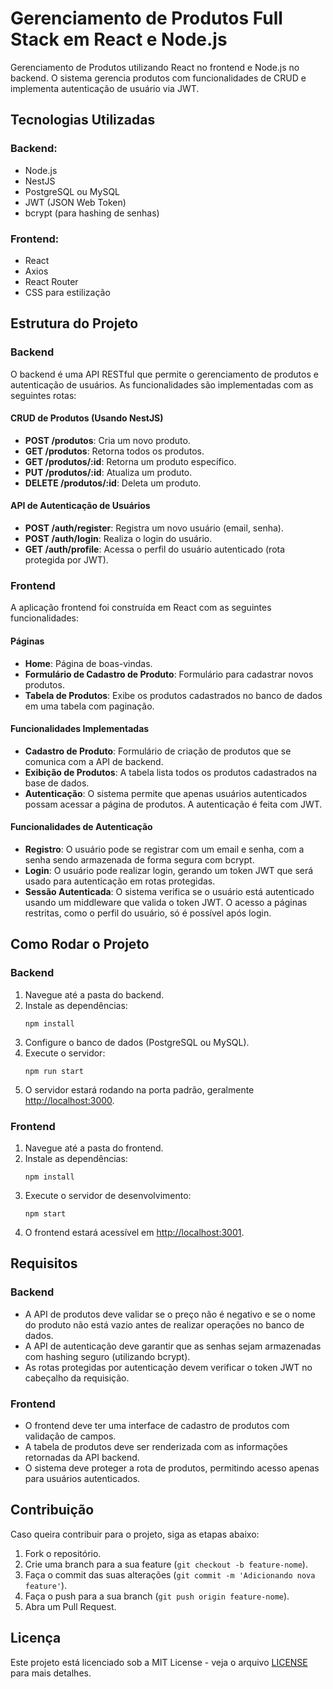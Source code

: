 <h1>Gerenciamento de Produtos Full Stack em React e Node.js</h1>

<p>Gerenciamento de Produtos utilizando React no frontend e Node.js no backend. O sistema gerencia produtos com funcionalidades de CRUD e implementa autenticação de usuário via JWT.</p>

<h2>Tecnologias Utilizadas</h2>

<h3>Backend:</h3>
<ul>
  <li>Node.js</li>
  <li>NestJS</li>
  <li>PostgreSQL ou MySQL</li>
  <li>JWT (JSON Web Token)</li>
  <li>bcrypt (para hashing de senhas)</li>
</ul>

<h3>Frontend:</h3>
<ul>
  <li>React</li>
  <li>Axios</li>
  <li>React Router</li>
  <li>CSS para estilização</li>
</ul>

<h2>Estrutura do Projeto</h2>

<h3>Backend</h3>
<p>O backend é uma API RESTful que permite o gerenciamento de produtos e autenticação de usuários. As funcionalidades são implementadas com as seguintes rotas:</p>

<h4>CRUD de Produtos (Usando NestJS)</h4>
<ul>
  <li><b>POST /produtos</b>: Cria um novo produto.</li>
  <li><b>GET /produtos</b>: Retorna todos os produtos.</li>
  <li><b>GET /produtos/:id</b>: Retorna um produto específico.</li>
  <li><b>PUT /produtos/:id</b>: Atualiza um produto.</li>
  <li><b>DELETE /produtos/:id</b>: Deleta um produto.</li>
</ul>

<h4>API de Autenticação de Usuários</h4>
<ul>
  <li><b>POST /auth/register</b>: Registra um novo usuário (email, senha).</li>
  <li><b>POST /auth/login</b>: Realiza o login do usuário.</li>
  <li><b>GET /auth/profile</b>: Acessa o perfil do usuário autenticado (rota protegida por JWT).</li>
</ul>

<h3>Frontend</h3>
<p>A aplicação frontend foi construída em React com as seguintes funcionalidades:</p>

<h4>Páginas</h4>
<ul>
  <li><b>Home</b>: Página de boas-vindas.</li>
  <li><b>Formulário de Cadastro de Produto</b>: Formulário para cadastrar novos produtos.</li>
  <li><b>Tabela de Produtos</b>: Exibe os produtos cadastrados no banco de dados em uma tabela com paginação.</li>
</ul>

<h4>Funcionalidades Implementadas</h4>
<ul>
  <li><b>Cadastro de Produto</b>: Formulário de criação de produtos que se comunica com a API de backend.</li>
  <li><b>Exibição de Produtos</b>: A tabela lista todos os produtos cadastrados na base de dados.</li>
  <li><b>Autenticação</b>: O sistema permite que apenas usuários autenticados possam acessar a página de produtos. A autenticação é feita com JWT.</li>
</ul>

<h4>Funcionalidades de Autenticação</h4>
<ul>
  <li><b>Registro</b>: O usuário pode se registrar com um email e senha, com a senha sendo armazenada de forma segura com bcrypt.</li>
  <li><b>Login</b>: O usuário pode realizar login, gerando um token JWT que será usado para autenticação em rotas protegidas.</li>
  <li><b>Sessão Autenticada</b>: O sistema verifica se o usuário está autenticado usando um middleware que valida o token JWT. O acesso a páginas restritas, como o perfil do usuário, só é possível após login.</li>
</ul>

<h2>Como Rodar o Projeto</h2>

<h3>Backend</h3>
<ol>
  <li>Navegue até a pasta do backend.</li>
  <li>Instale as dependências:
    <pre><code>npm install</code></pre>
  </li>
  <li>Configure o banco de dados (PostgreSQL ou MySQL).</li>
  <li>Execute o servidor:
    <pre><code>npm run start</code></pre>
  </li>
  <li>O servidor estará rodando na porta padrão, geralmente <a href="http://localhost:3000" target="_blank">http://localhost:3000</a>.</li>
</ol>

<h3>Frontend</h3>
<ol>
  <li>Navegue até a pasta do frontend.</li>
  <li>Instale as dependências:
    <pre><code>npm install</code></pre>
  </li>
  <li>Execute o servidor de desenvolvimento:
    <pre><code>npm start</code></pre>
  </li>
  <li>O frontend estará acessível em <a href="http://localhost:3001" target="_blank">http://localhost:3001</a>.</li>
</ol>

<h2>Requisitos</h2>

<h3>Backend</h3>
<ul>
  <li>A API de produtos deve validar se o preço não é negativo e se o nome do produto não está vazio antes de realizar operações no banco de dados.</li>
  <li>A API de autenticação deve garantir que as senhas sejam armazenadas com hashing seguro (utilizando bcrypt).</li>
  <li>As rotas protegidas por autenticação devem verificar o token JWT no cabeçalho da requisição.</li>
</ul>

<h3>Frontend</h3>
<ul>
  <li>O frontend deve ter uma interface de cadastro de produtos com validação de campos.</li>
  <li>A tabela de produtos deve ser renderizada com as informações retornadas da API backend.</li>
  <li>O sistema deve proteger a rota de produtos, permitindo acesso apenas para usuários autenticados.</li>
</ul>

<h2>Contribuição</h2>
<p>Caso queira contribuir para o projeto, siga as etapas abaixo:</p>
<ol>
  <li>Fork o repositório.</li>
  <li>Crie uma branch para a sua feature (<code>git checkout -b feature-nome</code>).</li>
  <li>Faça o commit das suas alterações (<code>git commit -m 'Adicionando nova feature'</code>).</li>
  <li>Faça o push para a sua branch (<code>git push origin feature-nome</code>).</li>
  <li>Abra um Pull Request.</li>
</ol>

<h2>Licença</h2>
<p>Este projeto está licenciado sob a MIT License - veja o arquivo <a href="LICENSE" target="_blank">LICENSE</a> para mais detalhes.</p>
